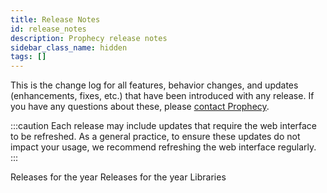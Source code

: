 ```yaml
---
title: Release Notes
id: release_notes
description: Prophecy release notes
sidebar_class_name: hidden
tags: []
---
```


This is the change log for all features, behavior changes, and updates (enhancements, fixes, etc.) that have been introduced with any release. If you have any questions about these, please [contact Prophecy](mailto:contact.us@Prophecy.io).

:::caution
Each release may include updates that require the web interface to be refreshed.
As a general practice, to ensure these updates do not impact your usage, we recommend refreshing the web interface regularly.
:::

<CardContainer>
  <Card title="2024" to="./2024">
    Releases for the year
  </Card>
  <Card title="2023" to="./2023">
    Releases for the year
  </Card>
  <Card title="Version Chart" to="./version_chart">
    Libraries
  </Card>
</CardContainer>
<br />
